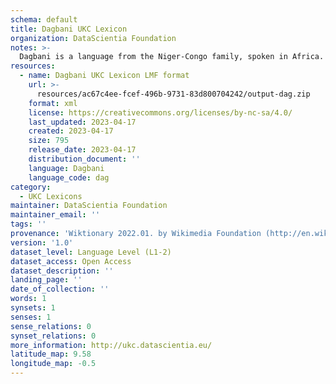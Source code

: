 ```yaml
---
schema: default
title: Dagbani UKC Lexicon
organization: DataScientia Foundation
notes: >-
  Dagbani is a language from the Niger-Congo family, spoken in Africa. The UKC Lexicon of Dagbani is represented as a lexico-semantic network. It consists of words, word senses, synsets, as well as sense-level and synset-level relationships.
resources:
  - name: Dagbani UKC Lexicon LMF format
    url: >-
      resources/ac67c4ee-fcef-496b-9731-83d800704242/output-dag.zip
    format: xml
    license: https://creativecommons.org/licenses/by-nc-sa/4.0/
    last_updated: 2023-04-17
    created: 2023-04-17
    size: 795
    release_date: 2023-04-17
    distribution_document: ''
    language: Dagbani
    language_code: dag
category:
  - UKC Lexicons
maintainer: DataScientia Foundation
maintainer_email: ''
tags: ''
provenance: 'Wiktionary 2022.01. by Wikimedia Foundation (http://en.wiktionary.org); Princeton WordNet 2.1 by Princeton University (https://wordnet.princeton.edu)'
version: '1.0'
dataset_level: Language Level (L1-2)
dataset_access: Open Access
dataset_description: ''
landing_page: ''
date_of_collection: ''
words: 1
synsets: 1
senses: 1
sense_relations: 0
synset_relations: 0
more_information: http://ukc.datascientia.eu/
latitude_map: 9.58
longitude_map: -0.5
---
```

